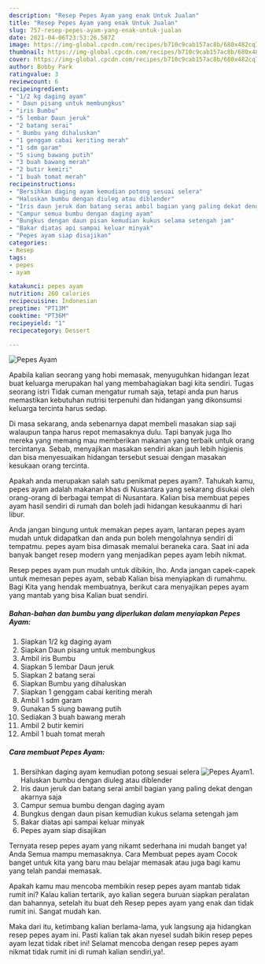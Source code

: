 ```yaml
---
description: "Resep Pepes Ayam yang enak Untuk Jualan"
title: "Resep Pepes Ayam yang enak Untuk Jualan"
slug: 757-resep-pepes-ayam-yang-enak-untuk-jualan
date: 2021-04-06T23:53:26.587Z
image: https://img-global.cpcdn.com/recipes/b710c9cab157ac8b/680x482cq70/pepes-ayam-foto-resep-utama.jpg
thumbnail: https://img-global.cpcdn.com/recipes/b710c9cab157ac8b/680x482cq70/pepes-ayam-foto-resep-utama.jpg
cover: https://img-global.cpcdn.com/recipes/b710c9cab157ac8b/680x482cq70/pepes-ayam-foto-resep-utama.jpg
author: Bobby Park
ratingvalue: 3
reviewcount: 6
recipeingredient:
- "1/2 kg daging ayam"
- " Daun pisang untuk membungkus"
- "iris Bumbu"
- "5 lembar Daun jeruk"
- "2 batang serai"
- " Bumbu yang dihaluskan"
- "1 genggam cabai keriting merah"
- "1 sdm garam"
- "5 siung bawang putih"
- "3 buah bawang merah"
- "2 butir kemiri"
- "1 buah tomat merah"
recipeinstructions:
- "Bersihkan daging ayam kemudian potong sesuai selera"
- "Haluskan bumbu dengan diuleg atau diblender"
- "Iris daun jeruk dan batang serai ambil bagian yang paling dekat dengan akarnya saja"
- "Campur semua bumbu dengan daging ayam"
- "Bungkus dengan daun pisan kemudian kukus selama setengah jam"
- "Bakar diatas api sampai keluar minyak"
- "Pepes ayam siap disajikan"
categories:
- Resep
tags:
- pepes
- ayam

katakunci: pepes ayam 
nutrition: 260 calories
recipecuisine: Indonesian
preptime: "PT13M"
cooktime: "PT36M"
recipeyield: "1"
recipecategory: Dessert

---
```



![Pepes Ayam](https://img-global.cpcdn.com/recipes/b710c9cab157ac8b/680x482cq70/pepes-ayam-foto-resep-utama.jpg)

Apabila kalian seorang yang hobi memasak, menyuguhkan hidangan lezat buat keluarga merupakan hal yang membahagiakan bagi kita sendiri. Tugas seorang istri Tidak cuman mengatur rumah saja, tetapi anda pun harus memastikan kebutuhan nutrisi terpenuhi dan hidangan yang dikonsumsi keluarga tercinta harus sedap.

Di masa  sekarang, anda sebenarnya dapat membeli masakan siap saji walaupun tanpa harus repot memasaknya dulu. Tapi banyak juga lho mereka yang memang mau memberikan makanan yang terbaik untuk orang tercintanya. Sebab, menyajikan masakan sendiri akan jauh lebih higienis dan bisa menyesuaikan hidangan tersebut sesuai dengan masakan kesukaan orang tercinta. 



Apakah anda merupakan salah satu penikmat pepes ayam?. Tahukah kamu, pepes ayam adalah makanan khas di Nusantara yang sekarang disukai oleh orang-orang di berbagai tempat di Nusantara. Kalian bisa membuat pepes ayam hasil sendiri di rumah dan boleh jadi hidangan kesukaanmu di hari libur.

Anda jangan bingung untuk memakan pepes ayam, lantaran pepes ayam mudah untuk didapatkan dan anda pun boleh mengolahnya sendiri di tempatmu. pepes ayam bisa dimasak memalui beraneka cara. Saat ini ada banyak banget resep modern yang menjadikan pepes ayam lebih nikmat.

Resep pepes ayam pun mudah untuk dibikin, lho. Anda jangan capek-capek untuk memesan pepes ayam, sebab Kalian bisa menyiapkan di rumahmu. Bagi Kita yang hendak membuatnya, berikut cara menyajikan pepes ayam yang mantab yang bisa Kalian buat sendiri.

<!--inarticleads1-->

##### Bahan-bahan dan bumbu yang diperlukan dalam menyiapkan Pepes Ayam:

1. Siapkan 1/2 kg daging ayam
1. Siapkan  Daun pisang untuk membungkus
1. Ambil iris Bumbu
1. Siapkan 5 lembar Daun jeruk
1. Siapkan 2 batang serai
1. Siapkan  Bumbu yang dihaluskan
1. Siapkan 1 genggam cabai keriting merah
1. Ambil 1 sdm garam
1. Gunakan 5 siung bawang putih
1. Sediakan 3 buah bawang merah
1. Ambil 2 butir kemiri
1. Ambil 1 buah tomat merah




<!--inarticleads2-->

##### Cara membuat Pepes Ayam:

1. Bersihkan daging ayam kemudian potong sesuai selera
<img src="https://img-global.cpcdn.com/steps/cedaa059f2af8b6c/160x128cq70/pepes-ayam-langkah-memasak-1-foto.jpg" alt="Pepes Ayam">1. Haluskan bumbu dengan diuleg atau diblender
1. Iris daun jeruk dan batang serai ambil bagian yang paling dekat dengan akarnya saja
1. Campur semua bumbu dengan daging ayam
1. Bungkus dengan daun pisan kemudian kukus selama setengah jam
1. Bakar diatas api sampai keluar minyak
1. Pepes ayam siap disajikan




Ternyata resep pepes ayam yang nikamt sederhana ini mudah banget ya! Anda Semua mampu memasaknya. Cara Membuat pepes ayam Cocok banget untuk kita yang baru mau belajar memasak atau juga bagi kamu yang telah pandai memasak.

Apakah kamu mau mencoba membikin resep pepes ayam mantab tidak rumit ini? Kalau kalian tertarik, ayo kalian segera buruan siapkan peralatan dan bahannya, setelah itu buat deh Resep pepes ayam yang enak dan tidak rumit ini. Sangat mudah kan. 

Maka dari itu, ketimbang kalian berlama-lama, yuk langsung aja hidangkan resep pepes ayam ini. Pasti kalian tak akan nyesel sudah bikin resep pepes ayam lezat tidak ribet ini! Selamat mencoba dengan resep pepes ayam nikmat tidak rumit ini di rumah kalian sendiri,ya!.

